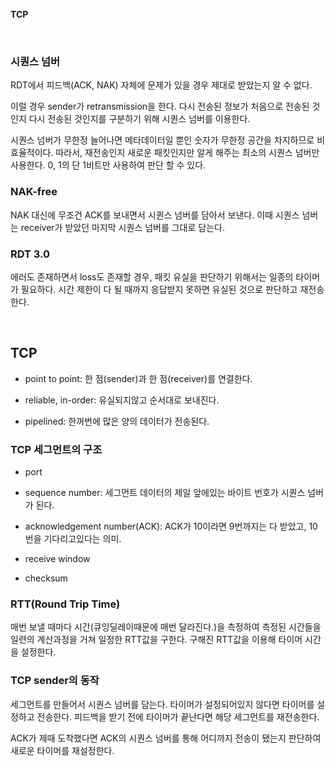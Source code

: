 **TCP**

<br>

### 시퀀스 넘버

RDT에서 피드백(ACK, NAK) 자체에 문제가 있을 경우 제대로 받았는지 알 수 없다.

이럴 경우 sender가 retransmission을 한다. 다시 전송된 정보가 처음으로 전송된 것인지 다시 전송된 것인지를 구분하기 위해 시퀀스 넘버를 이용한다.

시퀀스 넘버가 무한정 늘어나면 메타데이터일 뿐인 숫자가 무한정 공간을 차지하므로 비효율적이다. 따라서, 재전송인지 새로운 패킷인지만 알게 해주는 최소의 시퀀스 넘버만 사용한다. 0, 1의 단 1비트만 사용하여 판단 할 수 있다.

### NAK-free

NAK 대신에 무조건 ACK를 보내면서 시퀀스 넘버를 담아서 보낸다. 이때 시퀀스 넘버는 receiver가 받았던 마지막 시퀀스 넘버를 그대로 담는다.

### RDT 3.0

에러도 존재하면서 loss도 존재할 경우, 패킷 유실을 판단하기 위해서는 일종의 타이머가 필요하다. 시간 제한이 다 될 때까지 응답받지 못하면 유실된 것으로 판단하고 재전송한다.

<br>

## TCP

- point to point: 한 점(sender)과 한 점(receiver)를 연결한다.

- reliable, in-order: 유실되지않고 순서대로 보내진다.

- pipelined: 한꺼번에 많은 양의 데이터가 전송된다.

### TCP 세그먼트의 구조

- port

- sequence number: 세그먼트 데이터의 제일 앞에있는 바이트 번호가 시퀀스 넘버가 된다.

- acknowledgement number(ACK): ACK가 10이라면 9번까지는 다 받았고, 10번을 기다리고있다는 의미.

- receive window

- checksum

### RTT(Round Trip Time)

매번 보낼 때마다 시간(큐잉딜레이때문에 매번 달라진다.)을 측정하여 측정된 시간들을 일련의 계산과정을 거쳐 일정한 RTT값을 구한다. 구해진 RTT값을 이용해 타이머 시간을 설정한다.

### TCP sender의 동작

세그먼트를 만들어서 시퀀스 넘버를 담는다. 타이머가 설정되어있지 않다면 타이머를 설정하고 전송한다. 피드백을 받기 전에 타이머가 끝난다면 해당 세그먼트를 재전송한다.

ACK가 제때 도착했다면 ACK의 시퀀스 넘버를 통해 어디까지 전송이 됐는지 판단하여 새로운 타이머를 재설정한다.